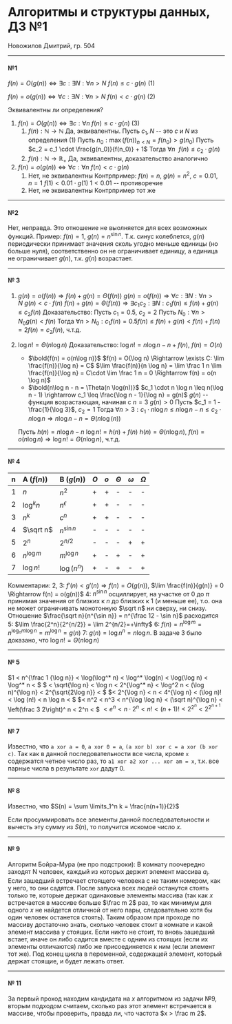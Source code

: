 # Алгоритмы и структуры данных, ДЗ №1

Новожилов Дмитрий, гр. 504

---

#### №1

$f(n) = O(g(n)) \Leftrightarrow \exists c: \exists N: \forall n > N\ f(n) \leq c\cdot g(n)$ (1)

$f(n) = o(g(n)) \Leftrightarrow \forall c: \exists N: \forall n > N\ f(n) < c\cdot g(n)$ (2)

Эквивалентны ли определения?
1. $f(n) = O(g(n)) \Leftrightarrow \exists c: \forall n \ f(n) \leq c\cdot g(n)$ (3)
    1. $f(n): \mathbb{N} \rightarrow \mathbb{N}$
        Да, эквивалентны.
        Пусть $c_1, N$ -- это $c$ и $N$ из определения (1)
        Пусть $n_0: \max(f(n))_{n < N_{}}=f(n_0) > g(n_0)$
        Пусть $c_2 = c_1 \cdot \frac{g(n_0)}{f(n_0)} + 1$
        Тогда $\forall n\ \ f(n) \leq c_2 \cdot g(n)$    
    2. $f(n): \mathbb{N} \rightarrow \mathbb{R}_+$
        Да, эквивалентны, доказательство аналогично
2. $f(n) = o(g(n)) \Leftrightarrow \forall c: \forall n \ f(n) < c\cdot g(n)$
    1. Нет, не эквивалентны
        Контрпример: $f(n) = n$, $g(n) = n^2$, $c = 0.01$, $n=1$
        $f(1) < 0.01 \cdot g(1)$
        $1 < 0.01$ -- противоречие
    2. Нет, не эквивалентны
        Контрпример тот же

---

#### №2

Нет, неправда. Это отношение не выолняется для всех возможных функций.
Пример: $f(n) = 1$, $g(n) = n^{\sin n}$. Т.к. синус колеблется, $g(n)$ периодически принимает значения сколь угодно меньше единицы (но больше нуля), соответственно он не ограничивает единицу, а единица не ограничивает $g(n)$, т.к. $g(n)$ возрастает.

---

#### № 3

1. $g(n) = o(f(n)) \Rightarrow f(n) + g(n) = \Theta(f(n))$
    $g(n) = o(f(n)) \Rightarrow \forall c: \exists N: \forall n > N \ g(n) < c \cdot f(n)$
    $f(n) + g(n) = \Theta(f(n)) \Rightarrow \exists c_1 c_2: \exists N: c_1 f(n) \leq f(n) + g(n) \leq c_2 f(n)$
    Доказательство:
    Пусть $c_1 = 0.5$, $c_2 = 2$
    Пусть $N_0: \forall n > N_0 g(n) < f(n)$
    Тогда $\forall n > N_0: c_1f(n) = 0.5 f(n) \leq f(n) + g(n) < f(n) + f(n) = 2 f(n) = c_2 f(n)$, ч.т.д.
2. $\log n! = \Theta(n\log n)$
    Доказательство:
    $\log n! = n \log n - n + f(n)$, $f(n) = O(n)$
    * $\bold{f(n) = o(n\log n)}$
        $f(n) = O(\log n) \Rightarrow \exists C: \lim \frac{f(n)}{\log n} = C$
        $\lim \frac{f(n)}{n \log n} = \lim \frac 1 n \lim \frac{f(n)}{\log n} = C\cdot \lim \frac 1 n = 0 \Rightarrow f(n) = o(n \log n)$
    * $\bold{n\log n - n = \Theta(n \log(n))}$
        $c_1 \cdot n \log n \leq n(\log n - 1) \rightarrow c_1 \leq \frac{\log n - 1}{\log n} = g(n)$
        $g(n)$ -- функция возрастающая, начиная с $n=3\ g(n) > 0$
        Пусть $c_1 = 1 - \frac{1}{\log 3}$, $c_2 = 1$
        Тогда $\forall n > 3: c_1 \cdot n \log n \leq n\log n - n \leq c_2 \cdot n \log n \Rightarrow n\log n - n = \Theta(n \log(n))$

    Пусть $h(n) = n\log n - n$
    $\log n! = h(n) + f(n)$
    $h(n) = \Theta(n\log n),\ f(n) = o(n\log n) \Rightarrow \log n! = \Theta(n\log n)$, ч.т.д.

---

#### № 4

| n      | A ($f(n)$)     | B ($g(n)$)     | $O$      | $o$      | $\Theta$      | $\omega$      | $\Omega$      |
| :------------- | :------------- | :------------- | :------------- | :------------- | :------------- | :------------- | :------------- |
| 1 | $n$          | $n^2$        | + | + | - | - | - |
| 2 | $\log^k n$   | $n^\epsilon$ | + | + | - | - | - |
| 3 | $n^k$        | $c^n$        | + | + | - | - | - |
| 4 | $\sqrt n$    | $n^{\sin n}$ | - | - | - | - | - |
| 5 | $2^n$        | $2^{n/2}$    | - | - | - | + | + |
| 6 | $n^{\log m}$ | $m^{\log n}$ | + | - | + | - | + |
| 7 | $\log n!$    | $\log(n^n)$  | + | - | + | - | + |

Комментарии:
2, 3: $f'(n) < g'(n) \Rightarrow f(n) = O(g(n))$, $\lim \frac{f(n)}{g(n)} = 0 \Rightarrow f(n) = o(g(n))$
4: $n^{\sin n}$ осциллирует, на участке от $0$ до $\pi$ принимая значения от близких к $n$ до близких к 1 (и меньше ее), т.о. она не может ограничивать монотонную $\sqrt n$ ни сверху, ни снизу. Отношение $\frac{\sqrt n}{n^{\sin n}} = n^{\frac 12 - \sin n}$ расходится
5: $\lim \frac{2^n}{2^{n/2}} = \lim 2^{n/2}=+\infty$
6: $f(n) = n^{\log m} = n^{\log_n m \log n} = m^{\log n}=g(n)$
7: $g(n) = \log n^n = n \log n$. В задаче 3 было доказано, что $\log n! = \Theta(n\log n)$

---

#### № 5

$1 < n^{\frac 1 {\log n}} < \log(\log^* n) < \log^* \log(n) < \log(\log n) < \log^* n < $
$ < \sqrt{\log n} < \log n < 2^{\log^* n} < \log^2 n < (\log n)^{\log n} < 2^{\sqrt{2\log n}} < $
$< 2^{\log n} < n < 4^{\log n} < (\log n)! < \log (n!) < n \log n < $
$< n^2 < n^3 < n^{\log \log n} < (\sqrt n)^{\log n} < \left(\frac 3 2\right)^ n < 2^n < $
$< e^n < n\cdot 2^n < n! < (n+1)! < 2^{2^n} < 2^{2^{n+1}}$

---

#### № 7

Известно, что `a xor a = 0`, `a xor 0 = a`, `(a xor b) xor c = a xor (b xor c)`. Так как в данной последовательности все числа, кроме `x` содержатся четное число раз, то `a1 xor a2 xor ... xor am = x`, т.к. все парные числа в результате `xor` дадут 0.

---

#### № 8

Известно, что $S(n) = \sum \limits_1^n k = \frac{n(n+1)}{2}$

Если просуммировать все элементы данной последовательности и вычесть эту сумму из $S(n)$, то получится искомое число $x$.

---

#### № 9

Алгоритм Бойра-Мура (не про подстроки):
В комнату поочередно заходят N человек, каждый из которых держит элемент массива $a_i$. Если зашедший встречает стоящего человека с не таким номером, как у него, то они садятся. После запуска всех людей останутся стоять только те, которые держат одинаковые элементы массива (так как $x$ встречается в массиве больше $\frac m 2$ раз, то как минимум для одного $x$ не найдется отличной от него пары, следовательно хотя бы один человек останется стоять).
Таким образом при проходе по массиву достаточно знать, сколько человек стоит в комнате и какой элемент массива у стоящих. Если никто не стоит, то вновь зашедший встает, иначе он либо садится вместе с одним из стоящих (если их элементы отличаются) либо же присоединяется к ним (если элемент тот же). Под конец цикла в переменной, содержащей элемент, который держат стоящие, и будет лежать ответ.

---

#### № 11

За первый проход находим кандидата на $x$ алгоритмом из задачи №9, вторым подходом считаем, сколько раз этот элемент встречается в массиве, чтобы проверить, правда ли, что частота $x > \frac m 2$.
